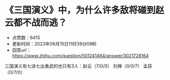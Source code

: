 # 《三国演义》中，为什么许多敌将碰到赵云都不战而逃？
- 点赞数：6415
- 更新时间：2023年06月15日11时39分09秒
- 回答url：https://www.zhihu.com/question/501241464/answer/3021728164
<body>
 <p data-pid="9iFMsqEq">三国演义有七进七出勇武的也只有3人：赵云（7/0/0） 刘禅（0/0/7） 孟获（0/7/0）</p>
 <p><br></p>
</body>